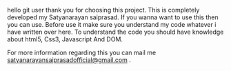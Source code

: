 hello git user thank you for choosing this project. This is completely developed my Satyanarayan saiprasad. If you wanna want to use this then you can use. 
Before use it make sure you understand my code whatever i have written over here. To understand the code you should have knowledge about html5, Css3, Javascript And DOM.

For more information regarding this you can mail me satyanarayansaiprasadofficial@gmail.com . 


